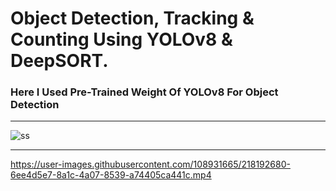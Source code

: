 # Object Detection, Tracking & Counting Using YOLOv8 & DeepSORT.
### Here I Used Pre-Trained Weight Of YOLOv8 For Object Detection


-----------------------------
![ss](https://user-images.githubusercontent.com/108931665/218192634-768837b4-bf49-4232-916a-362d4d691352.jpg)

----------------------------

https://user-images.githubusercontent.com/108931665/218192680-6ee4d5e7-8a1c-4a07-8539-a74405ca441c.mp4

